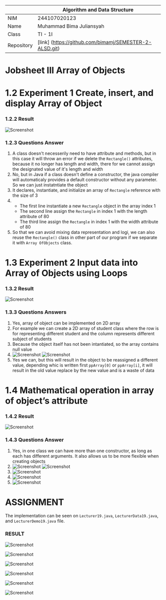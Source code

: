 |  | Algorithm and Data Structure |
|--|--|
| NIM | 244107020123 |
| Name |Muhammad Bima Juliansyah|
| Class | TI - 1I |
| Repository | [link] (https://github.com/bimamj/SEMESTER-2-ALSD.git) |

# Jobsheet III Array of Objects

# 1.2 Experiment 1 Create, insert, and display Array of Object

### 1.2.2 Result
![Screenshot](img/image1.png)

### 1.2.3 Questions Answer
1. A class doesn't necesserily need to have attribute and methods, but in this case it will throw an error if we delete the ```Rectangle()``` attributes, because it no longer has length and width, there for we cannot assign the designated value of it's length and width
2. No, but in Java if a class doesn't define a constructor, the java compiler will automaticaly provides a default constructor without any parameter. So we can just instatntiate the object
3. It declares, instantiate, and initialize an array of ```Rectangle``` reference with the size of 3
4. - The first line instantiate a new ```Rectangle``` object in the array index 1
    - The second line assign the ```Rectangle``` in index 1 with the length attribute of 80
    - The third line assign the ```Rectangle``` in index 1 with the width attribute of 80
5. So that we can avoid mixing data representation and logi, we can also reuse the ```Rectangle()``` class in other part of our program if we separate it with ```Array OfObjects``` class. 

# 1.3 Experiment 2 Input data into Array of Objects using Loops

### 1.3.2 Result
![Screenshot](img/image2.png)

### 1.3.3 Questions Answers
1. Yes, array of object can be implemented on 2D array
2. For example we can create a 2D array of student class where the row is for representing different student and the column represents different subject of students
3. Because the object itself has not been intantiated, so the array contains null value 
4. ![Screenshot](img/image4.png) ![Screenshot](img/image3.png)
5. Yes we can, but this will result in the object to be reassigned a different value, depending whic is written first ```ppArray[0]``` or ```ppArray[i]```, it will result in the old value replace by the new value and is a waste of data

# 1.4 Mathematical operation in array of object’s attribute

### 1.4.2 Result
![Screenshot](img/image5.png)

### 1.4.3 Questions Answer
1. Yes, in one class we can have more than one constructor, as long as each has different arguments. It also allows us to be more flexible when creating objects
2. ![Screenshot](img/image6.png) ![Screenshot](img/image7.png)
3. ![Screenshot](img/image8.png)
4. ![Screenshot](img/image9.png)
5. ![Screenshot](img/image10.png)

# ASSIGNMENT
The implementation can be seen on ```Lecturer19.java```, ```LecturerData19.java```, and ```LecturerDemo19.java``` file.
### RESULT
![Screenshot](img/image11.png)

![Screenshot](img/image12.png)

![Screenshot](img/image13.png)

![Screenshot](img/image14.png)

![Screenshot](img/image15.png)

![Screenshot](img/image16.png)

